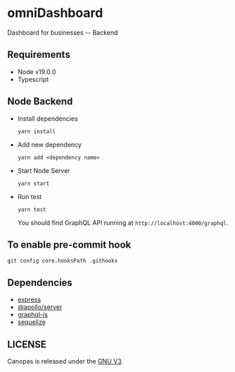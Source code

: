 # omniDashboard

Dashboard for businesses -- Backend

## Requirements

- Node v19.0.0
- Typescript

## Node Backend

- Install dependencies

  ```
  yarn install
  ```

- Add new dependency

  ```
  yarn add <dependency name>
  ```

- Start Node Server

  ```
  yarn start
  ```

- Run test

  ```
  yarn test
  ```

  You should find GraphQL API running at `http://localhost:4000/graphql`.

## To enable pre-commit hook

```
git config core.hooksPath .githooks
```

## Dependencies

- [express](https://expressjs.com/)
- [@apollo/server](https://www.apollographql.com/docs/apollo-server/)
- [graphql-js](https://github.com/graphql/graphql-js)
- [sequelize](https://sequelize.org/docs/v6/getting-started/)

## LICENSE

Canopas is released under the [GNU V3](https://github.com/canopas/canopas-website/blob/master/LICENSE.md).
